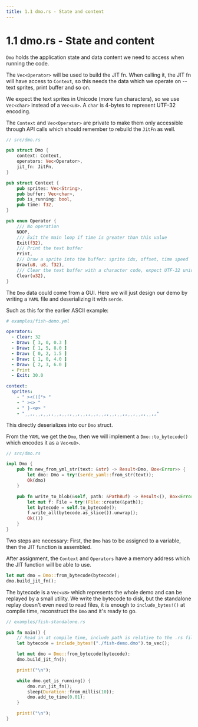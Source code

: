 ```yaml
---
title: 1.1 dmo.rs - State and content
---
```


# 1.1 dmo.rs - State and content

`Dmo` holds the application state and data content we need to access when
running the code.

The `Vec<Operator>` will be used to build the JIT fn. When calling it, the JIT
fn will have access to `Context`, so this needs the data which we operate on --
text sprites, print buffer and so on.

We expect the text sprites in Unicode (more fun characters), so we use
`Vec<char>` instead of a `Vec<u8>`. A `char` is 4-bytes to represent UTF-32
encoding.

The `Context` and `Vec<Operator>` are private to make them only accessible
through API calls which should remember to rebuild the `JitFn` as well.

~~~ rust
// src/dmo.rs

pub struct Dmo {
    context: Context,
    operators: Vec<Operator>,
    jit_fn: JitFn,
}

pub struct Context {
    pub sprites: Vec<String>,
    pub buffer: Vec<char>,
    pub is_running: bool,
    pub time: f32,
}

pub enum Operator {
    /// No operation
    NOOP,
    /// Exit the main loop if time is greater than this value
    Exit(f32),
    /// Print the text buffer
    Print,
    /// Draw a sprite into the buffer: sprite idx, offset, time speed
    Draw(u8, u8, f32),
    /// Clear the text buffer with a character code, expect UTF-32 unicode
    Clear(u32),
}
~~~

The `Dmo` data could come from a GUI. Here we will just design our demo by
writing a `YAML` file and deserializing it with `serde`.

Such as this for the earlier ASCII example:

~~~ yaml
# examples/fish-demo.yml

operators:
  - Clear: 32
  - Draw: [ 3, 0, 0.3 ]
  - Draw: [ 1, 5, 8.0 ]
  - Draw: [ 0, 2, 1.5 ]
  - Draw: [ 1, 0, 4.0 ]
  - Draw: [ 2, 3, 6.0 ]
  - Print
  - Exit: 30.0

context:
  sprites:
    - " ><(([°> "
    - " ><> "
    - " }-<ø> "
    - "¸¸,,¸¸,¸¸,,¸¸,¸¸,,¸¸,¸¸,,¸¸,¸¸,,¸¸,¸¸,,¸¸,¸¸,,¸¸,,"
~~~

This directly deserializes into our `Dmo` struct.

From the `YAML` we get the `Dmo`, then we will implement a `Dmo::to_bytecode()`
which encodes it as a `Vec<u8>`.

~~~ rust
// src/dmo.rs

impl Dmo {
    pub fn new_from_yml_str(text: &str) -> Result<Dmo, Box<Error>> {
        let dmo: Dmo = try!(serde_yaml::from_str(text));
        Ok(dmo)
    }

    pub fn write_to_blob(&self, path: &PathBuf) -> Result<(), Box<Error>> {
        let mut f: File = try!(File::create(&path));
        let bytecode = self.to_bytecode();
        f.write_all(bytecode.as_slice()).unwrap();
        Ok(())
    }
}
~~~

Two steps are necessary: First, the `Dmo` has to be assigned to a variable, then
the JIT function is assembled.

After assignment, the `Context` and `Operators` have a memory address which the
JIT function will be able to use.

~~~ rust
let mut dmo = Dmo::from_bytecode(bytecode);
dmo.build_jit_fn();
~~~

The bytecode is a `Vec<u8>` which represents the whole demo and can be replayed
by a small utility. We write the bytecode to disk, but the standalone replay
doesn't even need to read files, it is enough to `include_bytes!()` at compile
time, reconstruct the `Dmo` and it's ready to go.

~~~ rust
// examples/fish-standalone.rs

pub fn main() {
    // Read in at compile time, include path is relative to the .rs file.
    let bytecode = include_bytes!("./fish-demo.dmo").to_vec();

    let mut dmo = Dmo::from_bytecode(bytecode);
    dmo.build_jit_fn();

    print!("\n");

    while dmo.get_is_running() {
        dmo.run_jit_fn();
        sleep(Duration::from_millis(10));
        dmo.add_to_time(0.01);
    }

    print!("\n");
}
~~~

